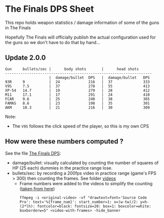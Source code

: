 
# The Finals DPS Sheet

This repo holds weapon statistics / damage information of some of the guns in The Finals

Hopefully The Finals will officially publish the actual configuration
used for the guns so we don't have to do that by hand...

## Update 2.0.0

```
Gun     bullets/sec |      body shots       |      head shots
-------------------------------------------------------------------
                    |  damage/bullet  DPS   |  damage/bullet   DPS
93R     9           |  24             216   |  37              333
V9S     7.5         |  37             278   |  55              413
XP-54   14.7        |  19             279   |  28              412
M11     17.1        |  17             291   |  24              410
FCAR    9.6         |  25             240   |  38              365
FAMAS   8.6         |  23             198   |  35              301
AKM     10.3        |  21             216   |  30              309
```

Note:
- The `V9S` follows the click speed of the player, so this is my own CPS

## How were these numbers computed ?

See the file [The Finals DPS](./The%20Finals%20DPS.ods):
- damage/bullet: visually calculated by counting the number of squares of HP (25 each) dummies in the practice range lose.
- bullets/sec: by recording a 200fps video in practice range (game's FPS > 300) then counting the frames. See folder [videos](./videos/)
  - Frame numbers were added to the videos to simplify the counting ([taken from here](https://www.reddit.com/r/VideoEditing/comments/ibcm8k/counting_number_of_frames_between_two_events_in/))
    ```shell
    ffmpeg -i <original-video> -vf "drawtext=font='Source Code Pro': text='%{frame_num}': start_number=1: x=(w-tw)/2: y=h-(2*lh): fontcolor=black: fontsize=20: box=1: boxcolor=white: boxborderw=5" <video-with-frames> -hide_banner
    ```
